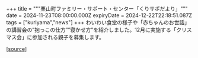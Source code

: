 +++
title = """栗山町ファミリー・サポート・センター「くりサポだより」"""
date = 2024-11-23T08:00:00.000Z
expiryDate = 2024-12-22T22:18:51.087Z
tags = ["kuriyama","news"]
+++
わいわい食堂の様子や「赤ちゃんのお世話」の講習会の”抱っこの仕方””寝かせ方”を紹介しました。12月に実施する「クリスマス会」に参加される親子を募集します。

[[source]](https://www.town.kuriyama.hokkaido.jp/soshiki/39/17422.html)
